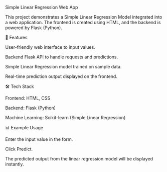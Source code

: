Simple Linear Regression Web App

This project demonstrates a Simple Linear Regression Model integrated into a web application.
The frontend is created using HTML, and the backend is powered by Flask (Python).

🚀 Features

User-friendly web interface to input values.

Backend Flask API to handle requests and predictions.

Simple Linear Regression model trained on sample data.

Real-time prediction output displayed on the frontend.

🛠️ Tech Stack

Frontend: HTML, CSS

Backend: Flask (Python)

Machine Learning: Scikit-learn (Simple Linear Regression)

📊 Example Usage

Enter the input value in the form.

Click Predict.

The predicted output from the linear regression model will be displayed instantly.
